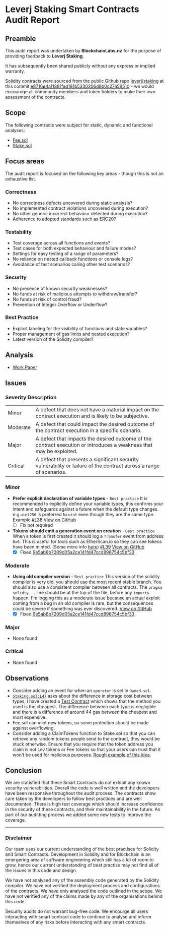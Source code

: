 # Leverj Staking Smart Contracts Audit Report

## Preamble
This audit report was undertaken by **BlockchainLabs.nz** for the purpose of providing feedback to **Leverj Staking**.

It has subsequently been shared publicly without any express or implied warranty.

Solidity contracts were sourced from the public Github repo [leverj/staking](https://github.com/leverj/staking) at this commit [e8716e4a11881fad181b5330206d8b0c27a58510](https://github.com/leverj/staking/tree/e8716e4a11881fad181b5330206d8b0c27a58510) - we would encourage all community members and token holders to make their own assessment of the contracts.

## Scope
The following contracts were subject for static, dynamic and functional analyses:

- [Fee.sol](https://github.com/leverj/staking/blob/e8716e4a11881fad181b5330206d8b0c27a58510/contracts/Fee.sol)
- [Stake.sol](https://github.com/leverj/staking/blob/e8716e4a11881fad181b5330206d8b0c27a58510/contracts/Stake.sol)

## Focus areas
The audit report is focused on the following key areas - though this is not an exhaustive list.

### Correctness
- No correctness defects uncovered during static analysis?
- No implemented contract violations uncovered during execution?
- No other generic incorrect behaviour detected during execution?
- Adherence to adopted standards such as ERC20?

### Testability
- Test coverage across all functions and events?
- Test cases for both expected behaviour and failure modes?
- Settings for easy testing of a range of parameters?
- No reliance on nested callback functions or console logs?
- Avoidance of test scenarios calling other test scenarios?

### Security
- No presence of known security weaknesses?
- No funds at risk of malicious attempts to withdraw/transfer?
- No funds at risk of control fraud?
- Prevention of Integer Overflow or Underflow?

### Best Practice
- Explicit labeling for the visibility of functions and state variables?
- Proper management of gas limits and nested execution?
- Latest version of the Solidity compiler?

## Analysis

- [Work Paper](work-paper.md)

## Issues

### Severity Description
<table>
<tr>
  <td>Minor</td>
  <td>A defect that does not have a material impact on the contract execution and is likely to be subjective.</td>
</tr>
<tr>
  <td>Moderate</td>
  <td>A defect that could impact the desired outcome of the contract execution in a specific scenario.</td>
</tr>
<tr>
  <td>Major</td>
  <td> A defect that impacts the desired outcome of the contract execution or introduces a weakness that may be exploited.</td>
</tr>
<tr>
  <td>Critical</td>
  <td>A defect that presents a significant security vulnerability or failure of the contract across a range of scenarios.</td>
</tr>
</table>

### Minor

- **Prefer explicit declaration of variable types** - `Best practice` It is recommended to explicitly define your variable types, this confirms your intent and safeguards against a future when the default type changes. e.g `uint256` is preferred to `uint` even though they are the same type. Example [#L38](https://github.com/leverj/staking/blob/master/contracts/Stake.sol#L38])  [View on GitHub](https://github.com/BlockchainLabsNZ/staking-contracts-audit/issues/3)
  - [ ] Fix not required

- **Tokens should emit a generation event on creation** - `Best practice` When a token is first created it should log a `Transfer` event from address `0x0`. This is useful for tools such as EtherScan.io so they can see tokens have been minted. (Some more info [here](https://ethereum.stackexchange.com/questions/28087/why-transfer0x0-to-amount-after-minting-tokens)) [#L39](https://github.com/leverj/staking/blob/master/contracts/HumanStandardToken.sol#L39])  [View on GitHub](https://github.com/BlockchainLabsNZ/staking-contracts-audit/issues/2)
  - [x] Fixed [9e5ab6b7209d05a2ce141fd47ccd896754c5bf33](https://github.com/leverj/staking/commit/01fc1b9408a9e001af685a0ed382297f192b305c)

### Moderate

- **Using old compiler version** - `Best practice` This version of the solidity compiler is very old, you should use the most recent stable branch. You should also use a consistent compiler between all contracts. The `pragma solidty...` line should be at the top of the file, before any `import`s happen. I'm logging this as a moderate issue because an actual exploit coming from a bug in an old compiler is rare, but the consequences could be severe if something was ever discovered.  [View on GitHub](https://github.com/BlockchainLabsNZ/staking-contracts-audit/issues/1)
  - [x] Fixed [9e5ab6b7209d05a2ce141fd47ccd896754c5bf33](https://github.com/leverj/staking/commit/01fc1b9408a9e001af685a0ed382297f192b305c)

### Major

- None found

### Critical

- None found

## Observations

- Consider adding an event for when an `operator` is set in `Owned.sol`.
- [`Staking.sol:L47`](https://github.com/leverj/staking/blob/master/contracts/Stake.sol#L47) asks about the difference in storage cost between types, I have created a [Test Contract](https://kovan.etherscan.io/address/0x9213B117192cBBB577CDd04e0d6b8bBcD5eb845A) which shows that the method you used is the cheapest. The difference between each type is negligible and there is a difference of around 44 gas between the cheapest and most expensive.
- Fee.sol can mint new tokens, so some protection should be made against overflowing.
- Consider adding a ClaimTokens function to Stake.sol so that you can retrieve any random tokens people send to the contract, they would be stuck otherwise. Ensure that you require that the token address you claim is not Lev tokens or Fee tokens so that your users can trust that it won't be used for malicious purposes. [Rough example of this idea](https://github.com/Giveth/minime/blob/master/contracts/MiniMeToken.sol#L497).

## Conclusion

We are statisfied that these Smart Contracts do not exhibit any known security vulnerabilities. Overall the code is well written and the developers have been responsive throughout the audit process. The contracts show care taken by the developers to follow best practices and are well documented. There is high test coverage which should increase confidence in the security of these contracts, and their maintainability in the future. As part of our auditting process we added some new tests to improve the coverage.


___

### Disclaimer

Our team uses our current understanding of the best practises for Solidity and Smart Contracts. Development in Solidity and for Blockchain is an emergering area of software engineering which still has a lot of room to grow, hence our current understanding of best practise may not find all of the issues in this code and design.

We have not analysed any of the assembly code generated by the Solidity compiler. We have not verified the deployment process and configurations of the contracts. We have only analysed the code outlined in the scope. We have not verified any of the claims made by any of the organisations behind this code.

Security audits do not warrant bug-free code. We encourge all users interacting with smart contract code to continue to analyse and inform themselves of any risks before interacting with any smart contracts.

